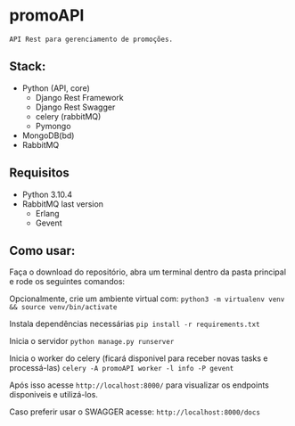 # promoAPI

    API Rest para gerenciamento de promoções.

## Stack:

- Python (API, core)
  - Django Rest Framework
  - Django Rest Swagger
  - celery (rabbitMQ)
  - Pymongo
- MongoDB(bd)
- RabbitMQ

## Requisitos

- Python 3.10.4
- RabbitMQ last version
  - Erlang
  - Gevent

## Como usar:

Faça o download do repositório, abra um terminal dentro da pasta principal e rode os seguintes comandos:

Opcionalmente, crie um ambiente virtual com: `python3 -m virtualenv venv && source venv/bin/activate`

Instala dependências necessárias
`pip install -r requirements.txt`

Inicia o servidor
`python manage.py runserver`

Inicia o worker do celery (ficará disponivel para receber novas tasks e processá-las)
`celery -A promoAPI worker -l info -P gevent`

Após isso acesse `http://localhost:8000/` para visualizar os endpoints disponiveis e utilizá-los.

Caso preferir usar o SWAGGER acesse: `http://localhost:8000/docs`
